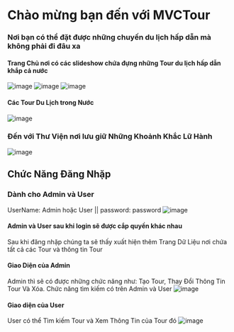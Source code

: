 # Chào mừng bạn đến với MVCTour
### Nơi bạn có thể đặt được những chuyến du lịch hấp dẫn mà không phải đi đâu xa
#### Trang Chủ nơi có các slideshow chứa đựng những Tour du lịch hấp dẫn khắp cả nước
![image](https://user-images.githubusercontent.com/102577671/169762852-f8ba216e-29e2-4f95-8fc0-df62d783c26a.png)
![image](https://user-images.githubusercontent.com/102577671/169763363-9472c659-f722-4a4d-8717-00e4cb6adeb7.png)
![image](https://user-images.githubusercontent.com/102577671/169763430-ccb478a5-18df-4d48-a6a3-f07cddadb8b3.png)
#### Các Tour Du Lịch trong Nước
![image](https://user-images.githubusercontent.com/102577671/169763935-bf9d6807-d368-4a7e-8df9-1b0315b291ef.png)
### Đến với Thư Viện nơi lưu giữ Những Khoảnh Khắc Lữ Hành
![image](https://user-images.githubusercontent.com/102577671/169765022-5633f925-ca9f-43e2-86ba-8375a9e7a72c.png)
## Chức Năng Đăng Nhặp
### Dành cho Admin và User
UserName: Admin  hoặc  User || password: password
![image](https://user-images.githubusercontent.com/102577671/169769402-8be4f1e8-c847-46f4-81c6-c0326373705b.png)
#### Admin và User sau khi login sẽ được cắp quyền khác nhau
Sau khi đăng nhặp chúng ta sẽ thấy xuất hiện thêm Trang Dữ Liệu nơi chứa tất cả các Tour và thông tin Tour
#### Giao Diện của Admin
Admin thì sẽ có được những chức năng như: Tạo Tour, Thay Đổi Thông Tin Tour Và Xóa.
Chức năng tìm kiếm có trên Admin và User
![image](https://user-images.githubusercontent.com/102577671/169767601-29d503c5-bf0c-42ea-b19d-ce482edbdaea.png)

#### Giao diện của User
User có thể Tìm kiếm Tour và Xem Thông Tin của Tour đó
![image](https://user-images.githubusercontent.com/102577671/169768479-ebf7c1ff-00be-4bd0-ad14-adb7a81f5a20.png)
